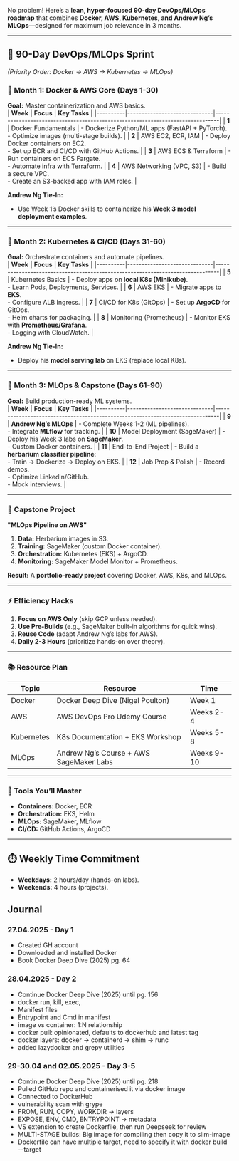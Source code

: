 No problem! Here’s a **lean, hyper-focused 90-day DevOps/MLOps roadmap** that combines **Docker, AWS, Kubernetes, and Andrew Ng’s MLOps**—designed for maximum job relevance in 3 months.  

---

## **🚀 90-Day DevOps/MLOps Sprint**  
*(Priority Order: Docker → AWS → Kubernetes → MLOps)*  

### **📌 Month 1: Docker & AWS Core (Days 1-30)**  
**Goal:** Master containerization and AWS basics.  
| **Week** | **Focus**                    | **Key Tasks**                                                                 |
|----------|------------------------------|-------------------------------------------------------------------------------|
| **1**    | Docker Fundamentals          | - Dockerize Python/ML apps (FastAPI + PyTorch). <br>- Optimize images (multi-stage builds). |
| **2**    | AWS EC2, ECR, IAM            | - Deploy Docker containers on EC2. <br>- Set up ECR and CI/CD with GitHub Actions. |
| **3**    | AWS ECS & Terraform          | - Run containers on ECS Fargate. <br>- Automate infra with Terraform.          |
| **4**    | AWS Networking (VPC, S3)     | - Build a secure VPC. <br>- Create an S3-backed app with IAM roles.            |

**Andrew Ng Tie-In:**  
- Use Week 1’s Docker skills to containerize his **Week 3 model deployment examples**.  

---

### **📌 Month 2: Kubernetes & CI/CD (Days 31-60)**  
**Goal:** Orchestrate containers and automate pipelines.  
| **Week** | **Focus**                    | **Key Tasks**                                                                 |
|----------|------------------------------|-------------------------------------------------------------------------------|
| **5**    | Kubernetes Basics            | - Deploy apps on **local K8s (Minikube)**. <br>- Learn Pods, Deployments, Services. |
| **6**    | AWS EKS                      | - Migrate apps to **EKS**. <br>- Configure ALB Ingress.                        |
| **7**    | CI/CD for K8s (GitOps)       | - Set up **ArgoCD** for GitOps. <br>- Helm charts for packaging.               |
| **8**    | Monitoring (Prometheus)      | - Monitor EKS with **Prometheus/Grafana**. <br>- Logging with CloudWatch.     |

**Andrew Ng Tie-In:**  
- Deploy his **model serving lab** on EKS (replace local K8s).  

---

### **📌 Month 3: MLOps & Capstone (Days 61-90)**  
**Goal:** Build production-ready ML systems.  
| **Week** | **Focus**                    | **Key Tasks**                                                                 |
|----------|------------------------------|-------------------------------------------------------------------------------|
| **9**    | **Andrew Ng’s MLOps**        | - Complete Weeks 1-2 (ML pipelines). <br>- Integrate **MLflow** for tracking. |
| **10**   | Model Deployment (SageMaker) | - Deploy his Week 3 labs on **SageMaker**. <br>- Custom Docker containers.    |
| **11**   | End-to-End Project           | - Build a **herbarium classifier pipeline**: <br>  - Train → Dockerize → Deploy on EKS. |
| **12**   | Job Prep & Polish            | - Record demos. <br>- Optimize LinkedIn/GitHub. <br>- Mock interviews.        |

---

### **🎯 Capstone Project**  
**"MLOps Pipeline on AWS"**  
1. **Data:** Herbarium images in S3.  
2. **Training:** SageMaker (custom Docker container).  
3. **Orchestration:** Kubernetes (EKS) + ArgoCD.  
4. **Monitoring:** SageMaker Model Monitor + Prometheus.  

**Result:** A **portfolio-ready project** covering Docker, AWS, K8s, and MLOps.  

---

### **⚡ Efficiency Hacks**  
1. **Focus on AWS Only** (skip GCP unless needed).  
2. **Use Pre-Builds** (e.g., SageMaker built-in algorithms for quick wins).  
3. **Reuse Code** (adapt Andrew Ng’s labs for AWS).  
4. **Daily 2-3 Hours** (prioritize hands-on over theory).  

---

### **📚 Resource Plan**  
| **Topic**       | **Resource**                                  | **Time**  |  
|-----------------|-----------------------------------------------|-----------|  
| Docker          | Docker Deep Dive (Nigel Poulton)              | Week 1    |  
| AWS             | AWS DevOps Pro Udemy Course                   | Weeks 2-4 |  
| Kubernetes      | K8s Documentation + EKS Workshop              | Weeks 5-8 |  
| MLOps           | Andrew Ng’s Course + AWS SageMaker Labs       | Weeks 9-10|  

---

### **🔧 Tools You’ll Master**  
- **Containers:** Docker, ECR  
- **Orchestration:** EKS, Helm  
- **MLOps:** SageMaker, MLflow  
- **CI/CD:** GitHub Actions, ArgoCD  

---

## **⏱️ Weekly Time Commitment**  
- **Weekdays:** 2 hours/day (hands-on labs).  
- **Weekends:** 4 hours (projects).  


## Journal
### 27.04.2025 - Day 1
- Created GH account
- Downloaded and installed Docker
- Book Docker Deep Dive (2025) pg. 64
### 28.04.2025 - Day 2
- Continue Docker Deep Dive (2025) until pg. 156
- docker run, kill, exec, 
- Manifest files
- Entrypoint and Cmd in manifest
- image vs container: 1:N relationship
- docker pull: opinionated, defaults to dockerhub and latest tag
- docker layers: docker -> containerd -> shim -> runc
- added lazydocker and grepy utilities
### 29-30.04 and 02.05.2025 - Day 3-5
- Continue Docker Deep Dive (2025) until pg. 218
- Pulled GitHub repo and containerised it via docker image
- Connected to DockerHub
- vulnerability scan with grype
- FROM, RUN, COPY, WORKDIR -> layers
- EXPOSE, ENV, CMD, ENTRYPOINT -> metadata
- VS extension to create Dockerfile, then run Deepseek for review
- MULTI-STAGE builds: Big image for compiling then copy it to slim-image
- Dockerfile can have multiple target, need to specify it with docker build --target

